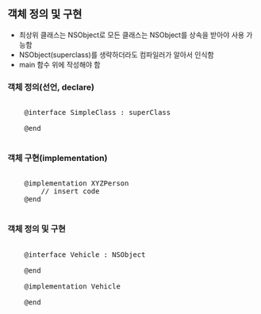 ## 객체 정의 및 구현
* 최상위 클래스는 NSObject로 모든 클래스는 NSObject를 상속을 받아야 사용 가능함
* NSObject(superclass)를 생략하더라도 컴파일러가 알아서 인식함
* main 함수 위에 작성해야 함

### 객체 정의(선언, declare)
<pre>

	@interface SimpleClass : superClass
	
	@end
  
</pre>

### 객체 구현(implementation)
<pre>

	@implementation XYZPerson
		// insert code
	@end
  
</pre>

### 객체 정의 및 구현
<pre>

	@interface Vehicle : NSObject
	
	@end
  
	@implementation Vehicle
	
	@end
  
</pre>

